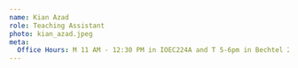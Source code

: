 ```yaml
---
name: Kian Azad
role: Teaching Assistant
photo: kian_azad.jpeg
meta:
  Office Hours: M 11 AM - 12:30 PM in IOEC224A and T 5-6pm in Bechtel 204.
---
```

